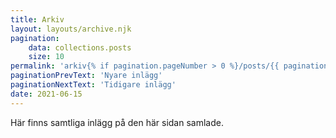 ```yaml
---
title: Arkiv
layout: layouts/archive.njk
pagination:
    data: collections.posts
    size: 10
permalink: 'arkiv{% if pagination.pageNumber > 0 %}/posts/{{ pagination.pageNumber }}{% endif %}/'
paginationPrevText: 'Nyare inlägg'
paginationNextText: 'Tidigare inlägg'
date: 2021-06-15
---
```


Här finns samtliga inlägg på den här sidan samlade.
